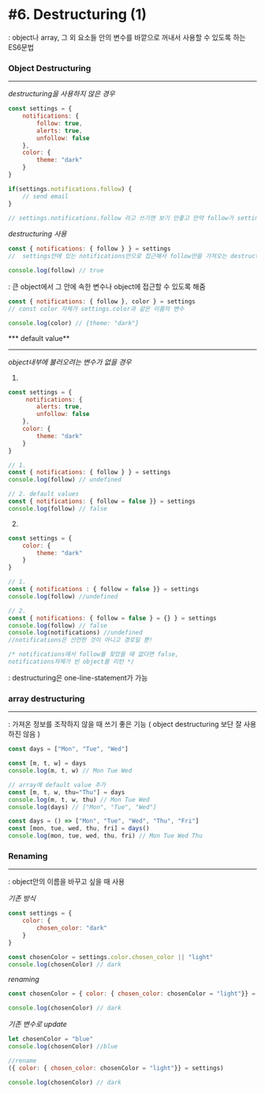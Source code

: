 # #6. Destructuring (1)

: object나 array, 그 외 요소들 안의 변수를 바깥으로 꺼내서 사용할 수 있도록 하는 ES6문법



### Object Destructuring

---

*destructuring을 사용하지 않은 경우*

```javascript
const settings = {
    notifications: {
        follow: true,
        alerts: true,
        unfollow: false
    },
    color: {
        theme: "dark"
    }
}

if(settings.notifications.follow) {
    // send email
}

// settings.notifications.follow 라고 쓰기엔 보기 안좋고 만약 follow가 settings에 없다면 undefined가 나오기 때문에 좋지 않음.
```



*destructuring 사용*

```javascript
const { notifications: { follow } } = settings
//  settings안에 있는 notifications안으로 접근해서 follow만을 가져오는 destructuring 코드

console.log(follow) // true
```

: 큰 object에서 그 안에 속한 변수나 object에 접근할 수 있도록 해줌

```javascript
const { notifications: { follow }, color } = settings
// const color 자체가 settings.color과 같은 이름의 변수

console.log(color) // {theme: "dark"}
```



*** default value**

---

*object내부에 불러오려는 변수가 없을 경우*

1. 

```javascript
const settings = {
     notifications: {
        alerts: true,
        unfollow: false
    },
    color: {
        theme: "dark"
    }
}

// 1.
const { notifications: { follow } } = settings
console.log(follow) // undefined

// 2. default values
const { notifications: { follow = false }} = settings
console.log(follow) // false
```

2. 

```javascript
const settings = {
    color: {
        theme: "dark"
    }
}

// 1.
const { notifications : { follow = false }} = settings
console.log(follow) //undefined

// 2.
const { notifications: { follow = false } = {} } = settings
console.log(follow) // false
console.log(notifications) //undefined
//notifications은 선언한 것이 아니고 경로일 뿐!

/* notifications에서 follow를 찾았을 때 없다면 false,
notifications자체가 빈 object를 리턴 */
```

: destructuring은 one-line-statement가 가능





### array destructuring

---

: 가져온 정보를 조작하지 않을 때 쓰기 좋은 기능 ( object destructuring 보단 잘 사용하진 않음 )

```javascript
const days = ["Mon", "Tue", "Wed"]

const [m, t, w] = days
console.log(m, t, w) // Mon Tue Wed

// array에 default value 추가
const [m, t, w, thu="Thu"] = days
console.log(m, t, w, thu) // Mon Tue Wed
console.log(days) // ["Mon", "Tue", "Wed"]
```

```javascript
const days = () => ["Mon", "Tue", "Wed", "Thu", "Fri"]
const [mon, tue, wed, thu, fri] = days()
console.log(mon, tue, wed, thu, fri) // Mon Tue Wed Thu	
```





### Renaming

---

: object안의 이름을 바꾸고 싶을 때 사용

*기존 방식*

```javascript
const settings = {
	color: {
        chosen_color: "dark"
    }
}

const chosenColor = settings.color.chosen_color || "light"
console.log(chosenColor) // dark
```



*renaming*

```javascript
const chosenColor = { color: { chosen_color: chosenColor = "light"}} = settings

console.log(chosenColor) // dark
```



*기존 변수로 update*

```javascript
let chosenColor = "blue"
console.log(chosenColor) //blue

//rename
({ color: { chosen_color: chosenColor = "light"}} = settings)

console.log(chosenColor) // dark
```



